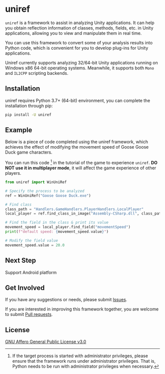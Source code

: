 # uniref

`uniref` is a framework to assist in analyzing Unity applications. It can help you obtain reflection information of classes, methods, fields, etc. in Unity applications, allowing you to view and manipulate them in real time.

You can use this framework to convert some of your analysis results into Python code, which is convenient for you to develop plug-ins for Unity applications.

Uniref currently supports analyzing 32/64-bit Unity applications running on Windows x86 64-bit operating systems. Meanwhile, it supports both `Mono` and `IL2CPP` scripting backends.

## Installation

uniref requires Python 3.7+ (64-bit) environment, you can complete the installation through pip:

```bash
pip install -U uniref
```

## Example

Below is a piece of code completed using the uniref framework, which achieves the effect of modifying the movement speed of Goose Goose Duck game characters.

You can run this code [^1] in the tutorial of the game to experience `uniref`. **DO NOT use it in multiplayer mode**, it will affect the game experience of other players.

```Python
from uniref import WinUniRef

# Specify the process to be analyzed
ref = WinUniRef("Goose Goose Duck.exe")

# Find class
class_path = "Handlers.GameHandlers.PlayerHandlers.LocalPlayer"
local_player = ref.find_class_in_image("Assembly-CSharp.dll", class_path)

# Find the field in the class & print its value
movement_speed = local_player.find_field("movementSpeed")
print(f"default speed: {movement_speed.value}")

# Modify the field value
movement_speed.value = 20.0
```

## Next Step

Support Android platform

## Get Involved

If you have any suggestions or needs, please submit [Issues](https://github.com/in1nit1t/uniref/issues).

If you are interested in improving this framework together, you are welcome to submit [Pull requests](https://github.com/in1nit1t/uniref/pulls).

## License

[GNU Affero General Public License v3.0](https://github.com/in1nit1t/uniref/blob/main/LICENSE)

[^1]: If the target process is started with administrator privileges, please ensure that the framework runs under administrator privileges. That is, Python needs to be run with administrator privileges when necessary.
